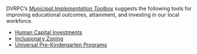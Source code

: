 DVRPC’s [_Municipal Implementation Toolbox_](https://www.dvrpc.org/Plan/MIT/) suggests the following tools for improving educational outcomes, attainment, and investing in our local workforce.
 - [Human Capital Investments](https://www.dvrpc.org/Plan/MIT/humancapitalinvestments)
 - [Inclusionary Zoning](https://www.dvrpc.org/Plan/MIT/inclusionaryzoning)
 - [Universal Pre-Kindergarten Programs](https://www.dvrpc.org/Plan/MIT/universalpre-kindergartenprograms)